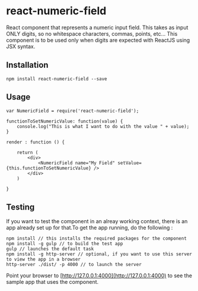 react-numeric-field
=========

React component that represents a numeric input field. This takes as input ONLY digits, so 
no whitespace characters, commas, points, etc... This component is to be used only when digits
are expected with ReactJS using JSX syntax. 

## Installation

    npm install react-numeric-field --save

## Usage

    var NumericField = require('react-numeric-field');
    
    functionToSetNumericValue: function(value) {
        console.log("This is what I want to do with the value " + value);
    }

    render : function () {
    
        return (
            <div>
                <NumericField name="My Field" setValue={this.functionToSetNumericValue} />
            </div>
        )

    }
    
## Testing

If you want to test the component in an alreay working context, there is an app already set up for that.To get the app running, do the following : 

    npm install // this installs the required packages for the component
    npm install -g gulp // to build the test app
    gulp // launches the default task 
    npm install -g http-server // optional, if you want to use this server to view the app in a browser
    http-server ./dist/ -p 4000 // to launch the server
    
Point your browser to [http://127.0.0.1:4000](http://127.0.0.1:4000) to see the sample app that uses the component. 
